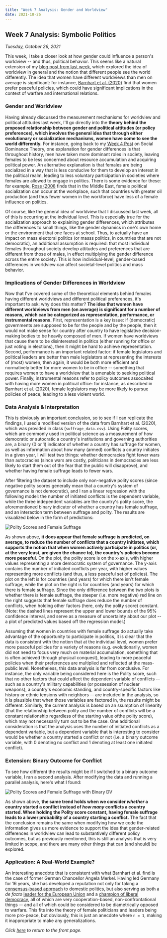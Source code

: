```yaml
---
title: "Week 7 Analysis: Gender and Worldview"
date: 2021-10-26
---
```

## Week 7 Analysis: Symbolic Politics
*Tuesday, October 26, 2021*

This week, I take a closer look at how gender could influence a person's worldview -- and thus, political behavior. This seems like a natural extension of my [blog post from last week](https://yanxifang.github.io/Gov-1372/2021/10/12/Week-Five-Blog-Post.html), which explored the idea of worldview in general and the notion that different people see the world differently. The idea that women have different worldviews than men on average is significant: for instance, [Barnhart et al. (2020)](https://www.cambridge.org/core/journals/international-organization/article/suffragist-peace/3FC70A0BE87859F624E42984BEB0322B) find that women prefer peaceful policies, which could have significant implications in the context of warfare and international relations.

### Gender and Worldview
Having already discussed the measurement mechanisms for worldview and political attitudes last week, I'll go directly into the **theory behind the proposed relationship between gender and political attitudes (or policy preferences), which involves the general idea that through either evolutionary or socialization mechanisms, women have come to see the world differently.** For instance, going back to my [Week 4 Post](https://yanxifang.github.io/Gov-1372/2021/10/05/Week-Four-Blog-Post.html) on Social Dominance Theory, one explanation for gender differences is that throughout history, men have taken more dominant roles in society, leaving females to be less concerned about resource accumulation and acquiring political power. An alternative explanation is that females are being socialized in a way that is less conducive for them to develop an interest in the political realm, leading to less voluntary participation in societies where females are allowed to engage in politics. There is some evidence for these: for example, [Ross (2008](https://www.jstor.org/stable/27644501) finds that in the Middle East, female political socialization can occur at the workplace, such that countries with greater oil production (and thus fewer women in the workforce) have less of a female influence on politics. 

Of course, like the general idea of worldview that I discussed last week, all of this is occurring at the individual level. This is especially true for the socialization approach to explaining gender differences, which attributes the differences to small things, like the gender dynamics in one's own home or the environment that one faces at school. Thus, to actually have an impact on mass electoral politics (or masss politics, in countries that are not democratic), an additional assumption is required: that most individual females throughout society develop attitudes and preferences that are different from those of males, in effect multiplying the gender difference across the entire society. This is how individual-level, gender-based differences in worldview can affect societal-level politics and mass behavior.

### Implications of Gender Differences in Worldview
Now that I've covered some of the theoretical elements behind females having different worldviews and different political preferences, it's important to ask: why does this matter? **The idea that women have different worldviews from men (on average) is significant for a number of reasons, which can be categorized as representation, performance, or instrumental reasons.** First, representation is a key issue: if (democratic) governments are supposed to be for the people and by the people, then it would not make sense for country after country to have legislative decision-making bodies to be heavily composed of men. If women have worldviews that cause them to be disinterested in politics (either running for office or just voting in elections), then it might be hard to achieve representation. Second, performance is an important related factor: if female legislators and political leaders are better than male legislators at representing the interests of (most) women, then again, it would be both more efficient and normatively better for more women to be in office -- something that requires women to have a worldview that is amenable to seeking political power. Finally, instrumental reasons refer to policy outcomes assocaited with having more women in political office: for instance, as described in Barnhart et al. (2020), female legislators may be more likely to pursue policies of peace, leading to a less violent world. 

### Data Analysis & Interpretation
This is obviously an important conclusion, so to see if I can replicate the findings, I used a modified version of the data from Barnhart et al. (2020), which was provided in class (`suffrage_data.csv`). Using Polity scores, which are commonly used in political science as a measurement of how democratic or autocratic a country's institutions and governing authorities are, a binary (0 or 1) indicator of whether a country has suffrage for women, as well as information about how many (armed) conflicts a country initiates in a given year, I will test two things: whether democracies fight fewer wars than autocracies (since wars are costly, politicians in democracies are less likely to start them out of the fear that the public will disapprove), and whether having female suffrage leads to fewer wars.

After filtering the dataset to include only non-negative polity scores (since negative polity scores generally mean that a country's system of governance is not democratic), and I ran a linear regression with the following model: the number of initiated conflicts is the dependent variable, while the three independent variables are the country's polity score, the aforementioned binary indicator of whether a country has female suffrage, and an interaction term between suffrage and polity. The results are visualized below in the form of predictions:

![Polity Scores and Female Suffrage](https://yanxifang.github.io/Gov-1372/images/polity_femalesuffrage.png)

As shown above, **it does appear that female suffrage is predicted, on average, to reduce the number of conflicts that a country initiates, which supports the notion that when women actively participate in politics (or, at the very least, are given the chance to), the country's policies become more peaceful.** On the plot, the polity score is on the x-axis, with higher values representing a more democratic system of governance. The y-axis contains the number of initiated conflicts per year, with higher values representing more conflicts (and thus, a less peaceful set of policies). The plot on the left is for countries (and years) for which there isn't female suffrage, while the plot on the right is for countries (and years) for which there is female suffrage. Since the only difference between the two plots is whether there is female suffrage, the steeper (i.e. more negative) red line on the right suggests that female suffrage does reduce the number of conflicts, when holding other factors (here, only the polity score) constant. (Note: the dashed lines represent the upper and lower bounds of the 95% confidence interval, and serve as a measure of uncertainty about our plot -- a plot of predicted values based off the regression model.)

Assuming that women in countries with female suffrage do actually take advantage of the opportunity to participate in politics, it is clear that the data is consistent with the notion that at the individual level, women prefer more peaceful policies for a variety of reasons (e.g. evolutionarily, women did not need to focus very much on material accumulation, something that is often achieved through physical conquest), leading to more peaceful policies when their preferences are multiplied and reflected at the mass-public level. Nonetheless, this data analysis is far from conclusive. For instance, the only variable being considered here is the Polity score, such that no other factors that could affect the dependent variable of conflicts -- such as a country's military capabilities (or possession of nuclear weapons), a country's economic standing, and country-specific factors like history or ethnic tensions with neighbors -- are included in the analysis, so it is plausible that when those variables are factored in, the results might be different. Similarly, the current analysis is based on an ssumption of linearity (that the relationship between polity and the number of conflicts will be a constant relationship regardless of the starting value ofthe polity score), which may not necessarily turn out to be the case. One additional consideration is that the analysis uses the number of initiated conflicts as a dependent variable, but a dependent variable that is interesting to consider would be whether a country started a conflict or not (i.e. a binary outcome variable, with 0 denoting no conflict and 1 denoting at least one initiated conflict).

### Extension: Binary Outcome for Conflict
To see how different the results might be if I switched to a binary outcome variable, I ran a second analysis. After modifying the data and running a parallel analysis, here's what I found:

![Polity Scores and Female Suffrage with Binary DV](https://yanxifang.github.io/Gov-1372/images/polity_femalesuffrage_binary.png)

As shown above, **the same trend holds when we consider *whether* a country started a conflict instead of *how many* conflicts a country started. When holding the Polity score constant, having female suffrage leads to a lower probability of a country starting a conflict.** The fact that the conclusion remains the same when modifying how we code the information gives us more evidence to support the idea that gender-related differences in worldview can lead to substantively different policy outcomes, but as previously mentioned, this is still an analysis that is very limited in scope, and there are many other things that can (and should) be explored.

### Application: A Real-World Example?
An interesting anecdote that is consistent with what Barnhart et al. find is the case of former German Chancellor Angela Merkel. Having led Germany for 16 years, she has developed a reputation not only for taking a [consensus-based approach](https://www.bbc.com/news/world-europe-58597504) to domestic politics, but also serving as both a *de facto* [leader for the European Union](https://www.cfr.org/in-brief/merkels-legacy-and-future-germany) and a [champion of liberal democracy](https://www.ft.com/content/653302ca-be3a-11e6-8b45-b8b81dd5d080), all of which are very cooperation-based, non-confrontational things -- and all of which could be considered to be diametrically opposed to warfare. This fits into the theory of female politicians and leaders being more pro-peace, but obviously, this is just an anecdote where `n = 1`, making it inappropriate to make any generalizations.

*Click [here](https://yanxifang.github.io/Gov-1372/) to return to the front page.*
